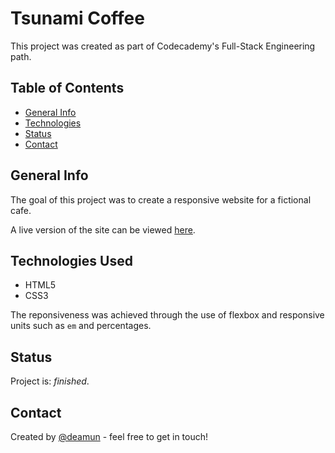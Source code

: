 # Tsunami Coffee
This project was created as part of Codecademy's Full-Stack Engineering path.

## Table of Contents
- [General Info](#general-info)
- [Technologies](#technologies)
- [Status](#status)
- [Contact](#contact)

## General Info
The goal of this project was to create a responsive website for a fictional cafe.

A live version of the site can be viewed [here](https://deamun.github.io/tsunamiCoffee/).

## Technologies Used
- HTML5
- CSS3

The reponsiveness was achieved through the use of flexbox and responsive units such as `em` and percentages.

## Status
Project is: _finished_.

## Contact
Created by [@deamun](https://github.com/deamun) - feel free to get in touch!
